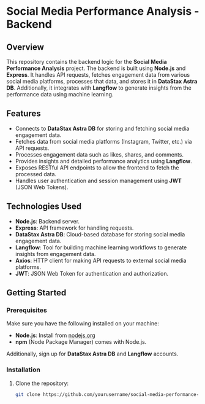# Social Media Performance Analysis - Backend

## Overview

This repository contains the backend logic for the **Social Media Performance Analysis** project. The backend is built using **Node.js** and **Express**. It handles API requests, fetches engagement data from various social media platforms, processes that data, and stores it in **DataStax Astra DB**. Additionally, it integrates with **Langflow** to generate insights from the performance data using machine learning.

## Features

- Connects to **DataStax Astra DB** for storing and fetching social media engagement data.
- Fetches data from social media platforms (Instagram, Twitter, etc.) via API requests.
- Processes engagement data such as likes, shares, and comments.
- Provides insights and detailed performance analytics using **Langflow**.
- Exposes RESTful API endpoints to allow the frontend to fetch the processed data.
- Handles user authentication and session management using **JWT** (JSON Web Tokens).

## Technologies Used

- **Node.js**: Backend server.
- **Express**: API framework for handling requests.
- **DataStax Astra DB**: Cloud-based database for storing social media engagement data.
- **Langflow**: Tool for building machine learning workflows to generate insights from engagement data.
- **Axios**: HTTP client for making API requests to external social media platforms.
- **JWT**: JSON Web Token for authentication and authorization.

## Getting Started

### Prerequisites

Make sure you have the following installed on your machine:
- **Node.js**: Install from [nodejs.org](https://nodejs.org/)
- **npm** (Node Package Manager) comes with Node.js.

Additionally, sign up for **DataStax Astra DB** and **Langflow** accounts.

### Installation

1. Clone the repository:

   ```bash
   git clone https://github.com/yourusername/social-media-performance-analysis-backend.git

